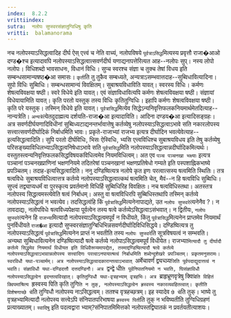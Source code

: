 ```yaml
---
index:  8.2.2
vrittiindex: 
sutra:  नलोपः सुप्स्वरसंज्ञातुग्विधिषु कृति
vritti:  balamanorama 
---
```


नच नलोपस्याऽसिद्धत्वादिह दीर्घ ऐस् एत्त्वं च नेति वाच्यं, नलोपविषये `पूर्वत्राऽसिद्ध`मित्यस्य प्रवृत्तौ राजा�आओ दण्ड�श्च इत्यादावपि नलोपस्याऽसिद्धत्वात्सवर्णदीर्घ यणाद्यनापत्तेरित्यत आह--नलोपः सुप्। नस्य लोपो नलोपः। विधिशब्दो भावसाधनः, विधानं विधिः। सुप्च स्वरश्च संज्ञा च तुक्च तेषां विधय इति सम्बन्धसामान्यषष्ठ�आ समासः। `कृती`ति तु तुकैव सम्बध्यते, अन्यत्राऽसम्भवात्तदाह--सुब्विधावित्यादिना। सुपो विधिः सुब्विधिः। सम्बन्धसामान्यं विवक्षितम्। सुबाश्रयविधाविति यावत्। स्वरस्य विधिः। कर्मणः शेषत्वविवक्षया षष्ठी। स्वरे विधेये इति यावत्। एवं संज्ञाविधावित्यपि कर्मणः शेषत्वविवक्षया षष्ठी। संज्ञायां विधेयायामिति यावत्। कृति परतो यस्तुक् तस्य विधिः कृतितुग्विधिः। इहापि कर्मणः शेषत्वविवक्षया षष्ठी। कृति परे यस्तुक्। तस्मिन् विधेये इति यावत्। `पूर्वत्रासिद्ध`मित्येव सिद्धेऽन्यनिवृत्तिफलकनियमार्थमेतदित्याह--नान्यत्रेति। `अन्यत्रे`त्येतदुदाह्मत्य दर्शयति-राजा�आ इत्यादाविति। आदिना दण्डय�आ इत्यादिसङ्ग्रहः। अत्र सवर्णदीर्घयणादिविधीनां सुब्विध्यटाद्यनन्तर्भावात्तेषु कर्तव्येषु नलोपस्याऽसिद्धत्वाऽभावे सति नकारलोपस्य सत्त्वात्सवर्णदीर्घादिकं निर्बाधमिति भावः। प्रकृते-राजाभ्यां राजभ्य इत्यत्र दीर्घादिन भवत्येवेत्याह--इत्यसिद्धत्वादिति। सुपि परतो दीर्घविधिः, भिसः ऐस्विधिः, भ्यसि एत्त्वविधिश्च सुबाश्रयविधय इति तेषु कर्तव्येषु परिसङ्ख्याविधिलभ्याऽसिद्धत्वनिषेधाऽभावे सति `पूर्वत्रासिद्ध`मिति नलोपस्याऽसिद्धत्वान्नदीर्घादिकमित्यर्थः। वस्तुतस्त्वन्यनिवृत्तिफलकसिद्धविषयकविधित्वमेव नियमविधित्वम्। अत एव `पञ्च पञ्चनखा भक्ष्याः` इत्यत्र पञ्चानां पञ्चनखप्राणिनां भक्षणनियमे तदितरेषां पञ्चनखानां भक्षणप्रतिषेधो गम्यते इति पस्पशाह्निकभाष्ये प्रपञ्चितम्। तदाह-इत्यसिद्धत्वादिति। ननु दण्डिष्वित्यत्र नलोपे कृत इणः परत्वात्सस्य षत्वमिति स्थितिः। तत्र षत्वविधेः सुबाश्रयविधित्वात्तत्र कर्तव्ये नलोपस्याऽसिद्धत्वात्कथं षत्वमिति चेत्, मैवं--न हि षत्वविधि सुब्विधिः। सुप्त्वं तद्व्याप्यधर्मं वा पुरस्कृत्य प्रवर्तमानो विधिर्हि सुब्विधिरिह विवक्षितः। नच षत्वविधिस्तथा। अतस्तत्र नलोपस्य सिद्धत्वमस्त्येवेति षत्वं निर्बाधम्। अस्तु वा षत्वविधिरपि सुब्बिधिस्तथापि तस्मिन् कर्तव्ये नलोपस्याऽसिद्धत्वं न भवत्येव। तदसिद्धत्वंहि किं `पूर्वत्रासिद्ध`मित्यनेनापाद्यते, उत `नलोपः सुप्स्वरे`त्यनेनैव ?। न तावदाद्यः, नलोपविधेः षत्वविध्यपेक्षया पूर्वत्वेन तस्य षत्वे कर्तव्येऽसिद्धत्वाऽसंभवात्। न द्वितीयः, `नलोपः सुप्स्वरे`त्यनेन हि `राजभ्या`मित्यादौ नलोपस्याऽसिद्धत्वमपूर्वं न विधीयते, किंतु `पूर्वत्रासिद्ध`मित्यनेन प्राप्तमेव नियमार्थं पुनर्विधीयते `राजा�आ` इत्यादौ सुप्स्वरसंज्ञातुग्बिधिभिन्नसवर्णदीर्घादिविधिसिद्धये। दण्डिष्वित्यत्र तु नलोपस्याऽसिद्धत्वं `पूर्वत्रासिद्ध`मित्यनेन प्राप्तं न भवतीति तस्य `नलोपः सुप्स्वरे`ति सूत्रविषयत्वं न सम्भवति। अन्यथा सुब्विधावित्यनेन दण्डिष्वित्यादौ षत्वे कर्तव्ये नलोपाऽसिद्धत्वमपूर्वं विधीयेत। राजभ्या`मित्यादौ तु दीर्घादौ कर्तव्ये सिद्धमेव नियमार्थं विधीयत इति विधिवैरूप्यमापद्येत, तस्माद्दण्डिष्वित्यादौ षत्वे कर्तव्ये नलोपस्याऽसिद्धत्वाऽभावान्नलोपस्य सत्त्वादिणः परत्वाऽनपायात्षत्वं निर्बाधमिति शब्देन्दुशेखरे प्रपञ्चितम्। प्रकृतमनुसरामः। स्वरविधौ यथा-पञ्चार्मम्। अत्र नलोपस्याऽसिद्धत्वादकारान्तत्वाऽभावात् `अर्मेचावर्णं द्व्यच्ञ्य`जिति पूर्वपदाद्युदात्तत्वं न भवति। संज्ञाविधौ यथा-दण्डिदत्तौ दत्तदण्डिनौ। अत्र `द्वन्द्वे धी`ति पूर्वनिपातनियमो न भवति, घिसंज्ञाविधौ नलोपस्याऽसिद्धत्वेन इदन्तत्वविरहात्। कृतितुग्विधौ यथा-वृत्रहभ्याम् वृत्रहभिः। अत्र `ब्राहृभ्रूणवृत्रेषु क्वि`बिति विहितं क्विपमाश्रित्य `ह्रस्वस्य पिति कृति तुगि`ति न तुक्, नलोपस्याऽसिद्धत्वेन ह्रस्वस्य नकारव्यवहितत्वात्। कृतीति विशेषणाच्छे चे`ति तुग्विधौ नलोपस्य नाऽसिद्धत्वम्। ततश्च वृत्रहच्छत्रम्। इह स्यादेव `छे चे`ति तुक्। भाष्ये तु वृत्रहभ्यामित्यादौ नलोपस्य सत्त्वेऽपि संनिपातपरिभाषया `ह्रस्वस्य पिती`ति तुक् न भविष्यतीति तुग्विधिग्रहणं प्रत्याख्यातम्। `स्वादिषु` इति पदत्वद्वारा भ्याम्?संनिपातमिमित्तको नलोपस्तद्विघातकं न प्रवर्तयतीत्याशयः।

